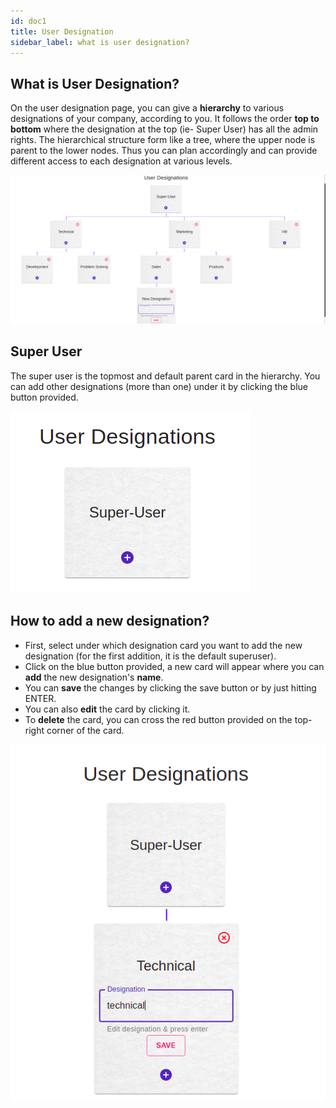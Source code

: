 ```yaml
---
id: doc1
title: User Designation
sidebar_label: what is user designation?
---
```


## What is User Designation?

On the user designation page, you can give a **hierarchy** to various designations of your company, according to you. It follows the order **top to bottom** where the designation at the top (ie- Super User) has all the admin rights. The hierarchical structure form like a tree, where the upper node is parent to the lower nodes. Thus you can plan accordingly and can provide different access to each designation at various levels.

![hierarchy table](./assets/hierarchy-table.png)

## Super User

The super user is the topmost and default parent card in the hierarchy. You can add other designations (more than one) under it by clicking the blue button provided. 

![User designation](./assets/user-design.png)

## How to add a new designation?

* First, select under which designation card you want to add the new designation (for the first addition, it is the default superuser).
* Click on the blue button provided, a new card will appear where you can **add** the new designation's **name**.
* You can **save** the changes by clicking the save button or by just hitting ENTER.
* You can also **edit** the card by clicking it.
* To **delete** the card, you can cross the red button provided on the top-right corner of the card.

![Adding user](./assets/add-new-card.png)
